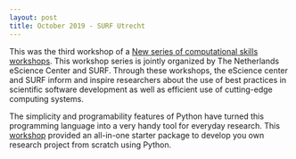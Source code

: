 ```yaml
---
layout: post
title: October 2019 - SURF Utrecht
---
```

This was the third workshop of a [New series of computational skills workshops](https://www.surf.nl/en/news/new-series-of-computational-skills-workshops). This workshop series is jointly organized by The Netherlands eScience Center and SURF. Through these workshops, the eScience center and SURF inform and inspire researchers about the use of best practices in scientific software development as well as efficient use of cutting-edge computing systems.

The simplicity and programability features of Python have turned this programming language into a very handy tool for everyday research. This [workshop](https://sara-nl.github.io/2019-10-01-GoodPracticesPython/) provided an all-in-one starter package to develop you own research project from scratch using Python.
